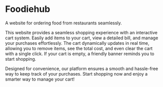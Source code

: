 # Foodiehub
A website for ordering food from restaurants seamlessly.

This website provides a seamless shopping experience with an interactive cart system. Easily add items to your cart, view a detailed bill, and manage your purchases effortlessly. The cart dynamically updates in real time, allowing you to remove items, see the total cost, and even clear the cart with a single click. If your cart is empty, a friendly banner reminds you to start shopping.

Designed for convenience, our platform ensures a smooth and hassle-free way to keep track of your purchases. Start shopping now and enjoy a smarter way to manage your cart! 
